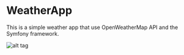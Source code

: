 # WeatherApp
This is a simple weather app that use OpenWeatherMap API and the Symfony framework.



![alt tag](https://i.imgur.com/EbKfDIl.png "Simple screenshot")
